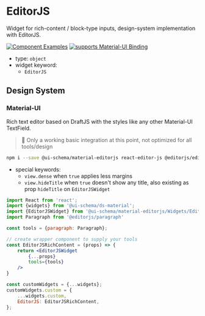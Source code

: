 # EditorJS

Widget for rich-content / block-type inputs, design-system implementation with EditorJS.

[![Component Examples](https://img.shields.io/badge/Examples-green?labelColor=1d3d39&color=1a6754&logoColor=ffffff&style=flat-square&logo=plex)](#demo-ui-generator) [![supports Material-UI Binding](https://img.shields.io/badge/Material-green?labelColor=1a237e&color=0d47a1&logoColor=ffffff&style=flat-square&logo=material-ui)](#material-ui)

- type: `object`
- widget keyword:
    - `EditorJS`

## Design System

### Material-UI

Rich text editor based on DraftJS with the styles like any other Material-UI TextField.

> 🚧 Only a working basic integration at this point, not optimized for all tools/design

```bash
npm i --save @ui-schema/material-editorjs react-editor-js @editorjs/editorjs @editorjs/paragraph
```

- special keywords:
    - `view.dense` when `true` applies less margins
    - `view.hideTitle` when `true` doesn't show any title, also existing as prop `hideTitle` on `EditorJSWidget`

```jsx
import React from 'react';
import {widgets} from '@ui-schema/ds-material';
import {EditorJSWidget} from '@ui-schema/material-editorjs/Widgets/EditorJSWidget';
import Paragraph from '@editorjs/paragraph'

const tools = {paragraph: Paragraph};

// create wrapper component to supply your tools
const EditorJSRichContent = (props) => {
    return <EditorJSWidget
        {...props}
        tools={tools}
    />
}

const customWidgets = {...widgets};
customWidgets.custom = {
    ...widgets.custom,
    EditorJS: EditorJSRichContent,
};
```
